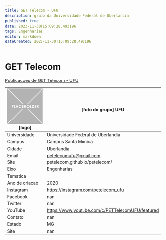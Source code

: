 ```yaml
---
title: GET Telecom - UFU
description: grupo da Universidade Federal de Uberlandia
published: true
date: 2023-11-30T15:09:28.493196
tags: Engenharias
editor: markdown
dateCreated: 2023-11-30T15:09:28.493196
---
```


# GET Telecom

[Publicacoes de GET Telecom - UFU](/atividade/7GETTelecomUFU/feed.md)

| ![placeholder.png](/placeholder.png) [logo] | [foto do grupo] UFU         |
| ------------------------------------------- | ------------------------------------------------- |
| Universidade                                | Universidade Federal de Uberlandia      |
| Campus                                      | Campus Santa Monica            |
| Cidade                                      | Uberlandia             |
| Email                                       | petelecomufu@gmail.com             |
| Site                                        | petelecom.github.io/petelecom/              |
| Eixo                                        | Engenharias              |
| Tematica                                    |           |
| Ano de criacao                              | 2020        |
| Instagram                                   | https://instagram.com/petelecom_ufu         |
| Facebook                                    | nan          |
| Twitter                                     | nan           |
| YouTube                                     | https://www.youtube.com/c/PETTelecomUFU/featured           |
| Contato                                     | nan         |
| Estado                                      |  MG            |
| Site                                        | nan |
